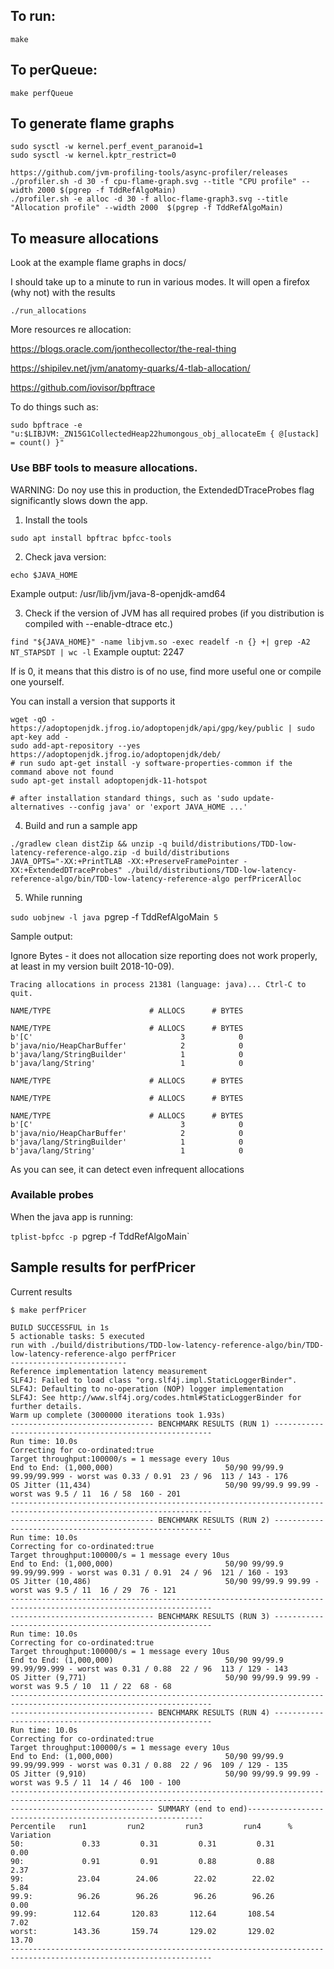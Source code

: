 ## To run:

    make

## To perQueue:

    make perfQueue

## To generate flame graphs

    sudo sysctl -w kernel.perf_event_paranoid=1
    sudo sysctl -w kernel.kptr_restrict=0

    https://github.com/jvm-profiling-tools/async-profiler/releases
    ./profiler.sh -d 30 -f cpu-flame-graph.svg --title "CPU profile" --width 2000 $(pgrep -f TddRefAlgoMain)
    ./profiler.sh -e alloc -d 30 -f alloc-flame-graph3.svg --title "Allocation profile" --width 2000  $(pgrep -f TddRefAlgoMain)


## To measure allocations

Look at the example flame graphs in docs/

I should take up to a minute to run in various modes. It will open a firefox (why not) with the results

    ./run_allocations

More resources re allocation:

https://blogs.oracle.com/jonthecollector/the-real-thing

https://shipilev.net/jvm/anatomy-quarks/4-tlab-allocation/

https://github.com/iovisor/bpftrace

To do things such as:

`sudo bpftrace -e "u:$LIBJVM:_ZN15G1CollectedHeap22humongous_obj_allocateEm { @[ustack] = count() }"`


### Use BBF tools to measure allocations.


WARNING: Do noy use this in production, the ExtendedDTraceProbes flag significantly slows down the app.

1. Install the tools

`sudo apt install bpftrac bpfcc-tools`

2. Check java version:

`echo $JAVA_HOME`

Example output: /usr/lib/jvm/java-8-openjdk-amd64

3. Check if the version of JVM has all required probes (if you distribution is compiled with --enable-dtrace etc.)

`find "${JAVA_HOME}" -name libjvm.so -exec readelf -n {} +| grep -A2 NT_STAPSDT | wc -l`
Example ouptut: 2247

If is 0, it means that this distro is of no use, find more useful one or compile one yourself.


You can install a version that supports it

```
wget -qO - https://adoptopenjdk.jfrog.io/adoptopenjdk/api/gpg/key/public | sudo apt-key add -
sudo add-apt-repository --yes https://adoptopenjdk.jfrog.io/adoptopenjdk/deb/
# run sudo apt-get install -y software-properties-common if the command above not found
sudo apt-get install adoptopenjdk-11-hotspot

# after installation standard things, such as 'sudo update-alternatives --config java' or 'export JAVA_HOME ...'
```


4. Build and run a sample app

```
./gradlew clean distZip && unzip -q build/distributions/TDD-low-latency-reference-algo.zip -d build/distributions                                                                     
JAVA_OPTS="-XX:+PrintTLAB -XX:+PreserveFramePointer -XX:+ExtendedDTraceProbes" ./build/distributions/TDD-low-latency-reference-algo/bin/TDD-low-latency-reference-algo perfPricerAlloc
```

5. While running

`sudo uobjnew -l java `pgrep -f TddRefAlgoMain` 5`

Sample output:

Ignore Bytes - it does not allocation size reporting does not work properly, at least in my version built 2018-10-09).

```
Tracing allocations in process 21381 (language: java)... Ctrl-C to quit.

NAME/TYPE                      # ALLOCS      # BYTES

NAME/TYPE                      # ALLOCS      # BYTES
b'[C'                                 3            0
b'java/nio/HeapCharBuffer'            2            0
b'java/lang/StringBuilder'            1            0
b'java/lang/String'                   1            0

NAME/TYPE                      # ALLOCS      # BYTES

NAME/TYPE                      # ALLOCS      # BYTES

NAME/TYPE                      # ALLOCS      # BYTES
b'[C'                                 3            0
b'java/nio/HeapCharBuffer'            2            0
b'java/lang/StringBuilder'            1            0
b'java/lang/String'                   1            0

```

As you can see, it can detect even infrequent allocations


### Available probes

When the java app is running:

`tplist-bpfcc -p `pgrep -f TddRefAlgoMain`


## Sample results for perfPricer
Current results

```
$ make perfPricer

BUILD SUCCESSFUL in 1s
5 actionable tasks: 5 executed
run with ./build/distributions/TDD-low-latency-reference-algo/bin/TDD-low-latency-reference-algo perfPricer
--------------------------
Reference implementation latency measurement
SLF4J: Failed to load class "org.slf4j.impl.StaticLoggerBinder".
SLF4J: Defaulting to no-operation (NOP) logger implementation
SLF4J: See http://www.slf4j.org/codes.html#StaticLoggerBinder for further details.
Warm up complete (3000000 iterations took 1.93s)
-------------------------------- BENCHMARK RESULTS (RUN 1) --------------------------------------------------------
Run time: 10.0s
Correcting for co-ordinated:true
Target throughput:100000/s = 1 message every 10us
End to End: (1,000,000)                         50/90 99/99.9 99.99/99.999 - worst was 0.33 / 0.91  23 / 96  113 / 143 - 176
OS Jitter (11,434)                              50/90 99/99.9 99.99 - worst was 9.5 / 11  16 / 58  160 - 201
-------------------------------------------------------------------------------------------------------------------
-------------------------------- BENCHMARK RESULTS (RUN 2) --------------------------------------------------------
Run time: 10.0s
Correcting for co-ordinated:true
Target throughput:100000/s = 1 message every 10us
End to End: (1,000,000)                         50/90 99/99.9 99.99/99.999 - worst was 0.31 / 0.91  24 / 96  121 / 160 - 193
OS Jitter (10,486)                              50/90 99/99.9 99.99 - worst was 9.5 / 11  16 / 29  76 - 121
-------------------------------------------------------------------------------------------------------------------
-------------------------------- BENCHMARK RESULTS (RUN 3) --------------------------------------------------------
Run time: 10.0s
Correcting for co-ordinated:true
Target throughput:100000/s = 1 message every 10us
End to End: (1,000,000)                         50/90 99/99.9 99.99/99.999 - worst was 0.31 / 0.88  22 / 96  113 / 129 - 143
OS Jitter (9,771)                               50/90 99/99.9 99.99 - worst was 9.5 / 10  11 / 22  68 - 68
-------------------------------------------------------------------------------------------------------------------
-------------------------------- BENCHMARK RESULTS (RUN 4) --------------------------------------------------------
Run time: 10.0s
Correcting for co-ordinated:true
Target throughput:100000/s = 1 message every 10us
End to End: (1,000,000)                         50/90 99/99.9 99.99/99.999 - worst was 0.31 / 0.88  22 / 96  109 / 129 - 135
OS Jitter (9,910)                               50/90 99/99.9 99.99 - worst was 9.5 / 11  14 / 46  100 - 100
-------------------------------------------------------------------------------------------------------------------
-------------------------------- SUMMARY (end to end)------------------------------------------------------------
Percentile   run1         run2         run3         run4      % Variation
50:             0.33         0.31         0.31         0.31         0.00
90:             0.91         0.91         0.88         0.88         2.37
99:            23.04        24.06        22.02        22.02         5.84
99.9:          96.26        96.26        96.26        96.26         0.00
99.99:        112.64       120.83       112.64       108.54         7.02
worst:        143.36       159.74       129.02       129.02        13.70
-------------------------------------------------------------------------------------------------------------------

```

